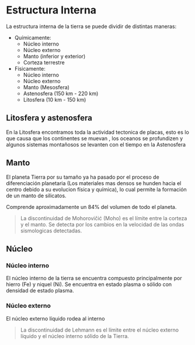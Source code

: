 # Estructura Interna

La estructura interna de la tierra se puede dividir de distintas maneras:

- Químicamente:
    - Núcleo interno
    - Núcleo externo
    - Manto (inferior y exterior)
    - Corteza terrestre
- Físicamente:
    - Núcleo interno
    - Núcleo externo
    - Manto (Mesosfera)
    - Astenosfera (150 km - 220 km)
    - Litosfera (10 km - 150 km)

## Litosfera y astenosfera

En la Litosfera encontramos toda la actividad tectonica de placas, esto es lo que causa que los continentes se muevan , los oceanos se profundizen y algunos sistemas montañosos se levanten con el tiempo en la Astenosfera

## Manto

El planeta Tierra por su tamaño ya ha pasado por el proceso de diferenciación planetaria (Los materiales mas densos se hunden hacia el centro debido a su evolucion física y química), lo cual permite la formación de un manto de silicatos.

Comprende aproximadamente un 84% del volumen de todo el planeta.

> La discontinuidad de Mohorovičić (Moho) es el límite entre la corteza y el manto. Se detecta por los cambios en la velocidad de las ondas sismologicas detectadas.

## Núcleo

### Núcleo interno

El núcleo interno de la tierra se encuentra compuesto principalmente por hierro (Fe) y niquel (Ni). Se encuentra en estado plasma o sólido con densidad de estado plasma.

### Núcleo externo 

El núcleo externo líquido rodea al interno 

> La discontinuidad de Lehmann es el límite entre el núcleo externo líquido y el núcleo interno sólido de la Tierra.